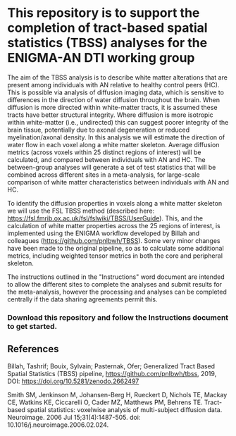 # This repository is to support the completion of tract-based spatial statistics (TBSS) analyses for the ENIGMA-AN DTI working group

The aim of the TBSS analysis is to describe white matter alterations that are present among individuals with AN relative to healthy control peers (HC). This is possible via analysis of diffusion imaging data, which is sensitive to differences in the direction of water diffusion throughout the brain. When diffusion is more directed within white-matter tracts, it is assumed these tracts have better structural integrity. Where diffusion is more isotropic within white-matter (i.e., undirected) this can suggest poorer integrity of the brain tissue, potentially due to axonal degeneration or reduced myelination/axonal density. In this analysis we will estimate the direction of water flow in each voxel along a white matter skeleton. Average diffusion metrics (across voxels within 25 distinct regions of interest) will be calculated, and compared between individuals with AN and HC. The between-group analyses will generate a set of test statistics that will be combined across different sites in a meta-analysis, for large-scale comparison of white matter characteristics between individuals with AN and HC. 

To identify the diffusion properties in voxels along a white matter skeleton we will use the FSL TBSS method (described here: https://fsl.fmrib.ox.ac.uk/fsl/fslwiki/TBSS/UserGuide). This, and the calculation of white matter properties across the 25 regions of interest, is implemented using the ENIGMA workflow developed by Billah and colleagues (https://github.com/pnlbwh/TBSS). Some very minor changes have been made to the original pipeline, so as to calculate some additional metrics, including weighted tensor metrics in both the core and peripheral skeleton.

The instructions outlined in the "Instructions" word document are intended to allow the different sites to complete the analyses and submit results for the meta-analysis, however the processing and analyses can be completed centrally if the data sharing agreements permit this.

### Download this repository and follow the Instructions document to get started. 

## References

Billah, Tashrif; Bouix, Sylvain; Pasternak, Ofer; Generalized Tract Based Spatial Statistics (TBSS) pipeline, https://github.com/pnlbwh/tbss, 2019, DOI: https://doi.org/10.5281/zenodo.2662497

Smith SM, Jenkinson M, Johansen-Berg H, Rueckert D, Nichols TE, Mackay CE, Watkins KE, Ciccarelli O, Cader MZ, Matthews PM, Behrens TE. Tract-based spatial statistics: voxelwise analysis of multi-subject diffusion data. Neuroimage. 2006 Jul 15;31(4):1487-505. doi: 10.1016/j.neuroimage.2006.02.024.
